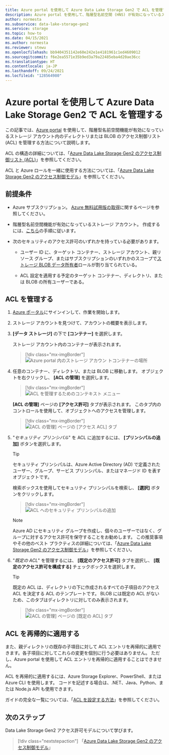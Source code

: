 ```yaml
---
title: Azure portal を使用して Azure Data Lake Storage Gen2 で ACL を管理する
description: Azure portal を使用して、階層型名前空間 (HNS) が有効になっているストレージ アカウントでアクセス制御リスト (ACL) を管理します。
author: normesta
ms.subservice: data-lake-storage-gen2
ms.service: storage
ms.topic: how-to
ms.date: 04/15/2021
ms.author: normesta
ms.reviewer: stewu
ms.openlocfilehash: bb9404351142e60e242e1e4181961c1ed4609012
ms.sourcegitcommit: f6e2ea5571e35b9ed3a79a22485eba4d20ae36cc
ms.translationtype: HT
ms.contentlocale: ja-JP
ms.lasthandoff: 09/24/2021
ms.locfileid: "128564980"
---
```

# <a name="use-the-azure-portal-to-manage-acls-in-azure-data-lake-storage-gen2"></a>Azure portal を使用して Azure Data Lake Storage Gen2 で ACL を管理する

この記事では、[Azure portal](https://ms.portal.azure.com/) を使用して、階層型名前空間機能が有効になっているストレージ アカウント内のディレクトリまたは BLOB のアクセス制御リスト (ACL) を管理する方法について説明します。

ACL の構造の詳細については、「[Azure Data Lake Storage Gen2 のアクセス制御リスト (ACL)](data-lake-storage-access-control.md)」を参照してください。

ACL と Azure ロールを一緒に使用する方法については、「[Azure Data Lake Storage Gen2 のアクセス制御モデル](data-lake-storage-access-control-model.md)」を参照してください。

## <a name="prerequisites"></a>前提条件

- Azure サブスクリプション。 [Azure 無料試用版の取得](https://azure.microsoft.com/pricing/free-trial/)に関するページを参照してください。

- 階層型名前空間機能が有効になっているストレージ アカウント。 作成するには、[こちら](create-data-lake-storage-account.md)の手順に従います。

- 次のセキュリティのアクセス許可のいずれかを持っている必要があります。

  - ユーザー ID に、ターゲット コンテナー、ストレージ アカウント、親リソース グループ、またはサブスクリプションのいずれかのスコープで[ストレージ BLOB データ所有者](../../role-based-access-control/built-in-roles.md#storage-blob-data-owner)ロールが割り当てられている。

  - ACL 設定を適用する予定のターゲット コンテナー、ディレクトリ、または BLOB の所有ユーザーである。

## <a name="manage-an-acl"></a>ACL を管理する

1. [Azure ポータル](https://portal.azure.com/)にサインインして、作業を開始します。

2. ストレージ アカウントを見つけて、アカウントの概要を表示します。

3. **[データ ストレージ]** の下で **[コンテナー]** を選択します。

   ストレージ アカウント内のコンテナーが表示されます。

   > [!div class="mx-imgBorder"]
   > ![Azure portal 内のストレージ アカウン トコンテナーの場所](./media/data-lake-storage-acl-azure-portal/find-containers-in-azure-portal.png)

5. 任意のコンテナー、ディレクトリ、または BLOB に移動します。 オブジェクトを右クリックし、 **[ACL の管理]** を選択します。

   > [!div class="mx-imgBorder"]
   > ![ACL を管理するためのコンテキスト メニュー](./media/data-lake-storage-acl-azure-portal/manage-acl-menu-item.png)

   **[ACL の管理]** ページの **[アクセス許可]** タブが表示されます。 このタブ内のコントロールを使用して、オブジェクトへのアクセスを管理します。

   > [!div class="mx-imgBorder"]
   > ![[ACL の管理] ページの [アクセス ACL] タブ](./media/data-lake-storage-acl-azure-portal/access-acl-page.png)

7. "*セキュリティ プリンシパル*" を ACL に追加するには、 **[プリンシパルの追加]** ボタンを選択します。

   > [!TIP]
   > セキュリティ プリンシパルは、Azure Active Directory (AD) で定義されたユーザー、グループ、サービス プリンシパル、またはマネージド ID を表すオブジェクトです。

   検索ボックスを使用してセキュリティ プリンシパルを検索し、 **[選択]** ボタンをクリックします。

   > [!div class="mx-imgBorder"]
   > ![ACL へのセキュリティ プリンシパルの追加](./media/data-lake-storage-acl-azure-portal/get-security-principal.png)

   > [!NOTE]
   > Azure AD にセキュリティ グループを作成し、個々のユーザーではなく、グループに対するアクセス許可を保守することをお勧めします。 この推奨事項やその他のベスト プラクティスの詳細については、「[Azure Data Lake Storage Gen2 のアクセス制御モデル](data-lake-storage-access-control-model.md)」を参照してください。

8. "*既定の ACL*" を管理するには、 **[既定のアクセス許可]** タブを選択し、 **[既定のアクセス許可を構成する]** チェックボックスを選択します。

   > [!TIP]
   > 既定の ACL は、ディレクトリの下に作成されるすべての子項目のアクセス ACL を決定する ACL のテンプレートです。 BLOB には既定の ACL がないため、このタブはディレクトリに対してのみ表示されます。

   > [!div class="mx-imgBorder"]
   > ![[ACL の管理] ページの [既定の ACL] タブ](./media/data-lake-storage-acl-azure-portal/default-acl-page.png)

## <a name="apply-an-acl-recursively"></a>ACL を再帰的に適用する

また、親ディレクトリの既存の子項目に対して ACL エントリを再帰的に適用できます。各子項目に対してこれらの変更を個別に行う必要はありません。 ただし、Azure portal を使用して ACL エントリを再帰的に適用することはできません。

ACL を再帰的に適用するには、Azure Storage Explorer、PowerShell、または Azure CLI を使用します。 コードを記述する場合は、.NET、Java、Python、または Node.js API も使用できます。

ガイドの完全な一覧については、「[ACL を設定する方法](data-lake-storage-access-control.md#how-to-set-acls)」を参照してください。

## <a name="next-steps"></a>次のステップ

Data Lake Storage Gen2 アクセス許可モデルについて学びます。

> [!div class="nextstepaction"]
> 「[Azure Data Lake Storage Gen2 のアクセス制御モデル](./data-lake-storage-access-control-model.md)」
